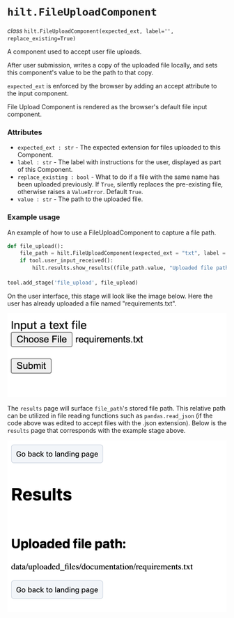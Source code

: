 # `hilt.FileUploadComponent`

_class_ `hilt.FileUploadComponent(expected_ext, label='', replace_existing=True)`

A component used to accept user file uploads.

After user submission, writes a copy of the uploaded file locally, and sets this component's value to be the path to that copy.

`expected_ext` is enforced by the browser by adding an accept attribute to the input component.

File Upload Component is rendered as the browser's default file input component.

### Attributes
- `expected_ext : str` - The expected extension for files uploaded to this Component.
- `label : str` - The label with instructions for the user, displayed as part of this Component.
- `replace_existing : bool` - What to do if a file with the same name has been uploaded previously. If `True`, silently replaces the pre-existing file, otherwise raises a `ValueError`. Default `True`.
- `value : str` - The path to the uploaded file.

### Example usage
An example of how to use a FileUploadComponent to capture a file path.

```python
def file_upload():
    file_path = hilt.FileUploadComponent(expected_ext = "txt", label = "Input a text file")
    if tool.user_input_received():
        hilt.results.show_results((file_path.value, "Uploaded file path: "))

tool.add_stage('file_upload', file_upload)
```

On the user interface, this stage will look like the image below. Here the user has already uploaded a file named "requirements.txt". 

<img src="https://github.com/skberkeley/CNLDocs/blob/main/docs/images/file_upload_1.png?raw=true?" alt="File upload component input"> </img>

The `results` page will surface `file_path`'s stored file path. This relative path can be utilized in file reading functions such as `pandas.read_json` (if the code above was edited to accept files with the .json extension). Below is the `results` page that corresponds with the example stage above. 

<img src="https://github.com/skberkeley/CNLDocs/blob/main/docs/images/file_upload_2.png?raw=true?" alt="File upload component output"> </img>

